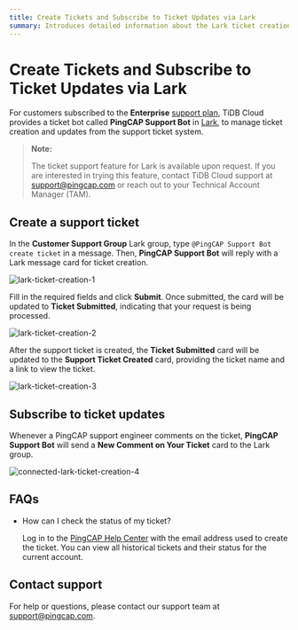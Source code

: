 ```yaml
---
title: Create Tickets and Subscribe to Ticket Updates via Lark
summary: Introduces detailed information about the Lark ticket creation and update subscription.
---
```


# Create Tickets and Subscribe to Ticket Updates via Lark

For customers subscribed to the **Enterprise** [support plan](/tidb-cloud/connected-care-detail.md), TiDB Cloud provides a ticket bot called **PingCAP Support Bot** in [Lark](https://www.larksuite.com/), to manage ticket creation and updates from the support ticket system.

> **Note:**
>
> The ticket support feature for Lark is available upon request. If you are interested in trying this feature, contact TiDB Cloud support at <a href="mailto:support@pingcap.com">support@pingcap.com</a> or reach out to your Technical Account Manager (TAM).

## Create a support ticket

In the **Customer Support Group** Lark group, type `@PingCAP Support Bot create ticket` in a message. Then, **PingCAP Support Bot** will reply with a Lark message card for ticket creation.

![lark-ticket-creation-1](https://docs-download.pingcap.com/media/images/docs/tidb-cloud/connected-lark-ticket-creation-1.png)

Fill in the required fields and click **Submit**. Once submitted, the card will be updated to **Ticket Submitted**, indicating that your request is being processed.

![lark-ticket-creation-2](https://docs-download.pingcap.com/media/images/docs/tidb-cloud/connected-lark-ticket-creation-2.png)

After the support ticket is created, the **Ticket Submitted** card will be updated to the **Support Ticket Created** card, providing the ticket name and a link to view the ticket.

![lark-ticket-creation-3](https://docs-download.pingcap.com/media/images/docs/tidb-cloud/connected-lark-ticket-creation-3.png)

## Subscribe to ticket updates

Whenever a PingCAP support engineer comments on the ticket, **PingCAP Support Bot** will send a **New Comment on Your Ticket** card to the Lark group.

![connected-lark-ticket-creation-4](https://docs-download.pingcap.com/media/images/docs/tidb-cloud/connected-lark-ticket-creation-4.png)

## FAQs

- How can I check the status of my ticket?

    Log in to the [PingCAP Help Center](https://tidb.support.pingcap.com/servicedesk/customer/user/requests) with the email address used to create the ticket. You can view all historical tickets and their status for the current account.

## Contact support

For help or questions, please contact our support team at <a href="mailto:support@pingcap.com">support@pingcap.com</a>.
